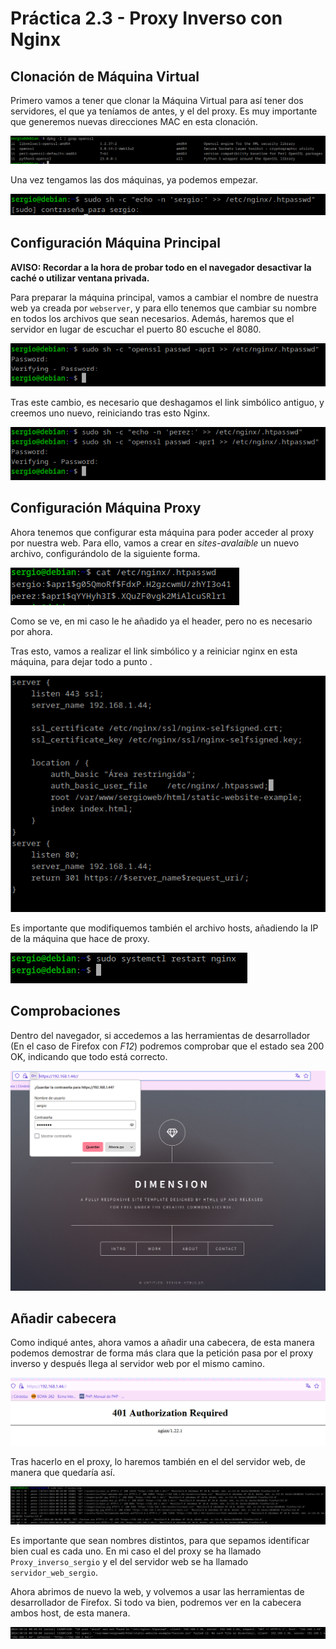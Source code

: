 # Práctica 2.3 - Proxy Inverso con Nginx

## Clonación de Máquina Virtual

Primero vamos a tener que clonar la Máquina Virtual para así tener dos servidores, el que ya teníamos de antes, y el del proxy. Es muy importante que generemos nuevas direcciones MAC en esta clonación.

![Screenshot_1](../assets/images/Practica%202.2/Screenshot_1.png) 

Una vez tengamos las dos máquinas, ya podemos empezar.

![Screenshot_2](../assets/images/Practica%202.2/Screenshot_2.png) 

## Configuración Máquina Principal

**AVISO: Recordar a la hora de probar todo en el navegador desactivar la caché o utilizar ventana privada.**

Para preparar la máquina principal, vamos a cambiar el nombre de nuestra web ya creada por `webserver`, y para ello tenemos que cambiar su nombre en todos los archivos que sean necesarios. Además, haremos que el servidor en lugar de escuchar el puerto 80 escuche el 8080.

![Screenshot_3](../assets/images/Practica%202.2/Screenshot_3.png) 

Tras este cambio, es necesario que deshagamos el link simbólico antiguo, y creemos uno nuevo, reiniciando tras esto Nginx.

![Screenshot_4](../assets/images/Practica%202.2/Screenshot_4.png) 


## Configuración Máquina Proxy


Ahora tenemos que configurar esta máquina para poder acceder al proxy por nuestra web. Para ello, vamos a crear en *sites-avalaible* un nuevo archivo, configurándolo de la siguiente forma.

![Screenshot_5](../assets/images/Practica%202.2/Screenshot_5.png) 

Como se ve, en mi caso le he añadido ya el header, pero no es necesario por ahora.

Tras esto, vamos a realizar el link simbólico y a reiniciar nginx en esta máquina, para dejar todo a punto .

![Screenshot_6](../assets/images/Practica%202.2/Screenshot_6.png) 

Es importante que modifiquemos también el archivo hosts, añadiendo la IP de la máquina que hace de proxy.

![Screenshot_7](../assets/images/Practica%202.2/Screenshot_7.png) 

## Comprobaciones

Dentro del navegador, si accedemos a las herramientas de desarrollador (En el caso de Firefox con *F12*) podremos comprobar que el estado sea 200 OK, indicando que todo está correcto.

![Screenshot_8](../assets/images/Practica%202.2/Screenshot_8.png) 

## Añadir cabecera

Como indiqué antes, ahora vamos a añadir una cabecera, de esta manera podemos demostrar de forma más clara que la petición pasa por el proxy inverso y después llega al servidor web por el mismo camino.

![Screenshot_9](../assets/images/Practica%202.2/Screenshot_9.png) 

Tras hacerlo en el proxy, lo haremos también en el del servidor web, de manera que quedaría así.

![Screenshot_10](../assets/images/Practica%202.2/Screenshot_10.png) 

Es importante que sean nombres distintos, para que sepamos identificar bien cual es cada uno. En mi caso el del proxy se ha llamado `Proxy_inverso_sergio` y el del servidor web se ha llamado `servidor_web_sergio`.

Ahora abrimos de nuevo la web, y volvemos a usar las herramientas de desarrollador de Firefox. Si todo va bien, podremos ver en la cabecera ambos host, de esta manera.

![Screenshot_11](../assets/images/Practica%202.2/Screenshot_11.png) 
